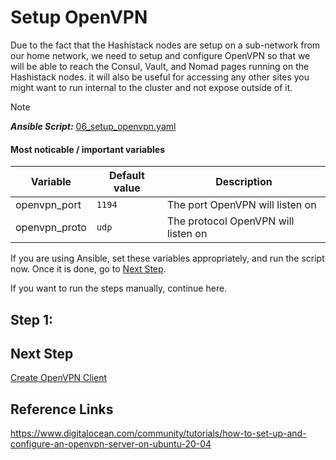 # Setup OpenVPN

Due to the fact that the Hashistack nodes are setup on a sub-network from
our home network, we need to setup and configure OpenVPN so that we will
be able to reach the Consul, Vault, and Nomad pages running on the Hashistack
nodes. it will also be useful for accessing any other sites you might want
to run internal to the cluster and not expose outside of it.

> [!NOTE]  
> **_Ansible Script:_** [06_setup_openvpn.yaml](../06_setup_openvpn.yaml)

#### Most noticable / important variables

| Variable      | Default value | Description                         |
| ------------- | ------------- | ----------------------------------- |
| openvpn_port  | `1194`        | The port OpenVPN will listen on     |
| openvpn_proto | `udp`         | The protocol OpenVPN will listen on |

If you are using Ansible, set these variables appropriately, and run the
script now. Once it is done, go to [Next Step](#next-step).

If you want to run the steps manually, continue here.

## Step 1:

## Next Step

[Create OpenVPN Client](07_create_openvpn_client.md)

## Reference Links

https://www.digitalocean.com/community/tutorials/how-to-set-up-and-configure-an-openvpn-server-on-ubuntu-20-04
